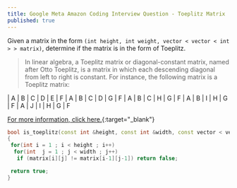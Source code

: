 ```yaml
---
title: Google Meta Amazon Coding Interview Question - Toeplitz Matrix
published: true
---
```


Given a matrix in the form `(int height, int weight, vector < vector < int > > matrix)`, determine if the matrix is in the form of Toeplitz. 

> In linear algebra, a Toeplitz matrix or diagonal-constant matrix, named after Otto Toeplitz, is a matrix in which each descending diagonal from left to right is constant. For instance, the following matrix is a Toeplitz matrix: 

| A | B | C | D | E 
| F | A | B | C | D 
| G | F | A | B | C 
| H | G | F | A | B 
| I | H | G | F | A 
| J | I | H | G | F 


[For more information, click here.](https://en.wikipedia.org/wiki/Toeplitz_matrix){:target="_blank"} 

```cpp
bool is_toeplitz(const int &height, const int &width, const vector < vector < int > > &matrix)
{
 for(int i = 1 ; i < height ; i++)
  for(int  j = 1 ; j < width ; j++)
   if (matrix[i][j] != matrix[i-1][j-1]) return false;

 return true;
}
```
